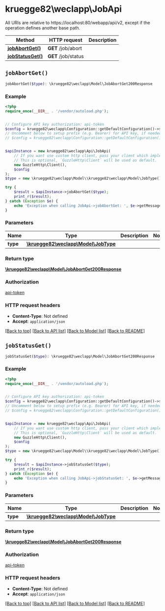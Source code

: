 # kruegge82\weclapp\JobApi

All URIs are relative to https://localhost:80/webapp/api/v2, except if the operation defines another base path.

| Method | HTTP request | Description |
| ------------- | ------------- | ------------- |
| [**jobAbortGet()**](JobApi.md#jobAbortGet) | **GET** /job/abort |  |
| [**jobStatusGet()**](JobApi.md#jobStatusGet) | **GET** /job/status |  |


## `jobAbortGet()`

```php
jobAbortGet($type): \kruegge82\weclapp\Model\JobAbortGet200Response
```



### Example

```php
<?php
require_once(__DIR__ . '/vendor/autoload.php');


// Configure API key authorization: api-token
$config = kruegge82\weclapp\Configuration::getDefaultConfiguration()->setApiKey('AuthenticationToken', 'YOUR_API_KEY');
// Uncomment below to setup prefix (e.g. Bearer) for API key, if needed
// $config = kruegge82\weclapp\Configuration::getDefaultConfiguration()->setApiKeyPrefix('AuthenticationToken', 'Bearer');


$apiInstance = new kruegge82\weclapp\Api\JobApi(
    // If you want use custom http client, pass your client which implements `GuzzleHttp\ClientInterface`.
    // This is optional, `GuzzleHttp\Client` will be used as default.
    new GuzzleHttp\Client(),
    $config
);
$type = new \kruegge82\weclapp\Model\\kruegge82\weclapp\Model\JobType(); // \kruegge82\weclapp\Model\JobType

try {
    $result = $apiInstance->jobAbortGet($type);
    print_r($result);
} catch (Exception $e) {
    echo 'Exception when calling JobApi->jobAbortGet: ', $e->getMessage(), PHP_EOL;
}
```

### Parameters

| Name | Type | Description  | Notes |
| ------------- | ------------- | ------------- | ------------- |
| **type** | [**\kruegge82\weclapp\Model\JobType**](../Model/.md)|  | |

### Return type

[**\kruegge82\weclapp\Model\JobAbortGet200Response**](../Model/JobAbortGet200Response.md)

### Authorization

[api-token](../../README.md#api-token)

### HTTP request headers

- **Content-Type**: Not defined
- **Accept**: `application/json`

[[Back to top]](#) [[Back to API list]](../../README.md#endpoints)
[[Back to Model list]](../../README.md#models)
[[Back to README]](../../README.md)

## `jobStatusGet()`

```php
jobStatusGet($type): \kruegge82\weclapp\Model\JobAbortGet200Response
```



### Example

```php
<?php
require_once(__DIR__ . '/vendor/autoload.php');


// Configure API key authorization: api-token
$config = kruegge82\weclapp\Configuration::getDefaultConfiguration()->setApiKey('AuthenticationToken', 'YOUR_API_KEY');
// Uncomment below to setup prefix (e.g. Bearer) for API key, if needed
// $config = kruegge82\weclapp\Configuration::getDefaultConfiguration()->setApiKeyPrefix('AuthenticationToken', 'Bearer');


$apiInstance = new kruegge82\weclapp\Api\JobApi(
    // If you want use custom http client, pass your client which implements `GuzzleHttp\ClientInterface`.
    // This is optional, `GuzzleHttp\Client` will be used as default.
    new GuzzleHttp\Client(),
    $config
);
$type = new \kruegge82\weclapp\Model\\kruegge82\weclapp\Model\JobType(); // \kruegge82\weclapp\Model\JobType

try {
    $result = $apiInstance->jobStatusGet($type);
    print_r($result);
} catch (Exception $e) {
    echo 'Exception when calling JobApi->jobStatusGet: ', $e->getMessage(), PHP_EOL;
}
```

### Parameters

| Name | Type | Description  | Notes |
| ------------- | ------------- | ------------- | ------------- |
| **type** | [**\kruegge82\weclapp\Model\JobType**](../Model/.md)|  | |

### Return type

[**\kruegge82\weclapp\Model\JobAbortGet200Response**](../Model/JobAbortGet200Response.md)

### Authorization

[api-token](../../README.md#api-token)

### HTTP request headers

- **Content-Type**: Not defined
- **Accept**: `application/json`

[[Back to top]](#) [[Back to API list]](../../README.md#endpoints)
[[Back to Model list]](../../README.md#models)
[[Back to README]](../../README.md)
